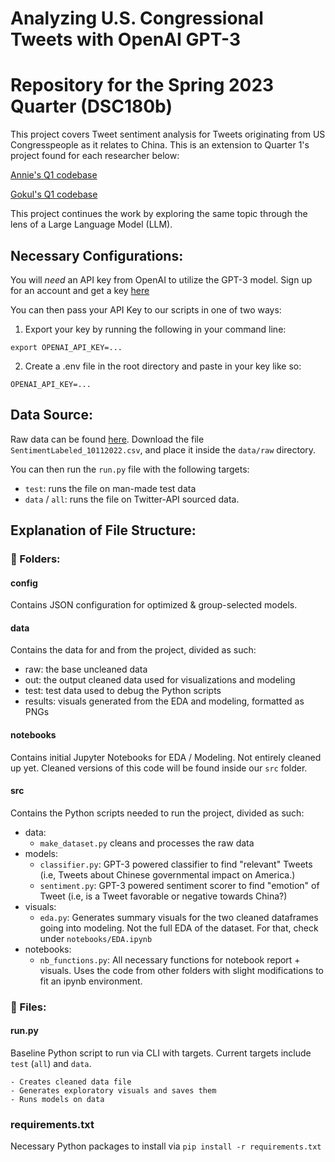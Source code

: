 # Analyzing U.S. Congressional Tweets with OpenAI GPT-3

# Repository for the Spring 2023 Quarter (DSC180b)

This project covers Tweet sentiment analysis for Tweets originating from US Congresspeople as it relates to China.
This is an extension to Quarter 1's project found for each researcher below:

[Annie's Q1 codebase](https://github.com/AnnieeeeeF/DSC180A_Project1)

[Gokul's Q1 codebase](https://github.com/gprasad125/dsc180a_project)

This project continues the work by exploring the same topic through the lens of a Large Language Model (LLM). 

## Necessary Configurations:

You will *need* an API key from OpenAI to utilize the GPT-3 model.
Sign up for an account and get a key [here](https://openai.com/api/)

You can then pass your API Key to our scripts in one of two ways:

1. Export your key by running the following in your command line:

`export OPENAI_API_KEY=...`

2. Create a .env file in the root directory and paste in your key like so:

`OPENAI_API_KEY=...`

## Data Source:

Raw data can be found [here](https://drive.google.com/drive/u/1/folders/1VSYdGh12UNVNhfxbSeHRdANvHr5xF8Ea). 
Download the file `SentimentLabeled_10112022.csv`, and place it inside the `data/raw` directory. 

You can then run the `run.py` file with the following targets:
- `test`: runs the file on man-made test data
- `data` / `all`: runs the file on Twitter-API sourced data.

## Explanation of File Structure:

### 📁 Folders:

#### config
Contains JSON configuration for optimized & group-selected models. 

#### data
Contains the data for and from the project, divided as such:
- raw: the base uncleaned data
- out: the output cleaned data used for visualizations and modeling
- test: test data used to debug the Python scripts
- results: visuals generated from the EDA and modeling, formatted as PNGs

#### notebooks
Contains initial Jupyter Notebooks for EDA / Modeling.
Not entirely cleaned up yet. Cleaned versions of this code will be found inside our `src` folder.

#### src
Contains the Python scripts needed to run the project, divided as such:
- data: 
    - `make_dataset.py` cleans and processes the raw data
- models: 
    - `classifier.py`: GPT-3 powered classifier to find "relevant" Tweets (i.e, Tweets about Chinese governmental impact on America.)
    - `sentiment.py`: GPT-3 powered sentiment scorer to find "emotion" of Tweet (i.e, is a Tweet favorable or negative towards China?)
- visuals: 
    - `eda.py`: Generates summary visuals for the two cleaned dataframes going into modeling. Not the full EDA of the dataset. For that, check under `notebooks/EDA.ipynb`
- notebooks:
    - `nb_functions.py`: All necessary functions for notebook report + visuals. Uses the code from other folders with slight modifications to fit an ipynb environment. 

### 📜 Files:

#### run.py
Baseline Python script to run via CLI with targets.
Current targets include `test` (`all`) and `data`. 

    - Creates cleaned data file
    - Generates exploratory visuals and saves them
    - Runs models on data

### requirements.txt
Necessary Python packages to install via `pip install -r requirements.txt`

